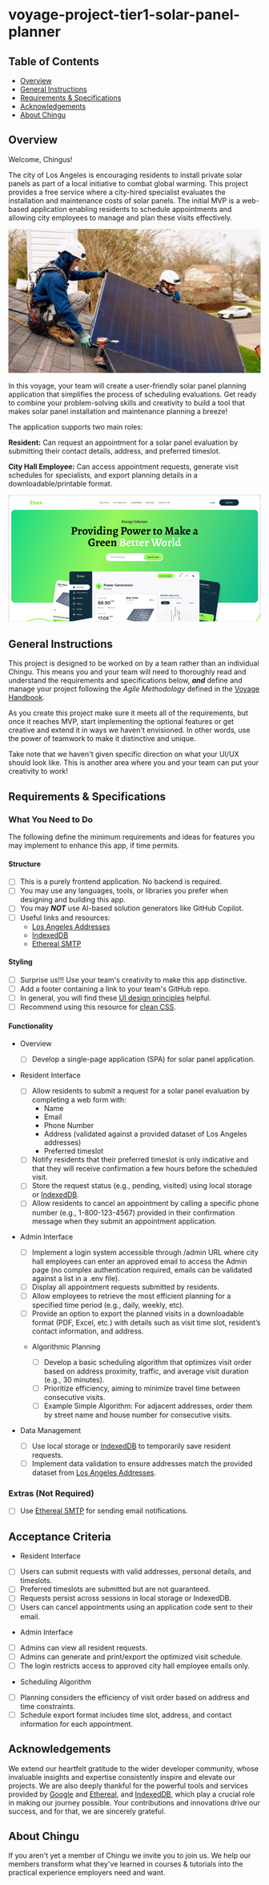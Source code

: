 # voyage-project-tier1-solar-panel-planner

## Table of Contents

* [Overview](#overview)
* [General Instructions](#general-instructions)
* [Requirements & Specifications](#requirements-specifications)
* [Acknowledgements](#acknowledgements)
* [About Chingu](#about-chingu)

## Overview

Welcome, Chingus!

The city of Los Angeles is encouraging residents to install private solar panels as part of a local initiative to combat global warming. This project provides a free service where a city-hired specialist evaluates the installation and maintenance costs of solar panels. The initial MVP is a web-based application enabling residents to schedule appointments and allowing city employees to manage and plan these visits effectively.

![Solar Panel Installation](./assets/solar-panel-installation.jpg)

In this voyage, your team will create a user-friendly solar panel planning application that simplifies the process of scheduling evaluations. Get ready to combine your problem-solving skills and creativity to build a tool that makes solar panel installation and maintenance planning a breeze!

The application supports two main roles:

**Resident:** Can request an appointment for a solar panel evaluation by submitting their contact details, address, and preferred timeslot.

**City Hall Employee:** Can access appointment requests, generate visit schedules for specialists, and export planning details in a downloadable/printable format.

![Example Solar Energy App](./assets/example-solar-energy-app.png)

## General Instructions

This project is designed to be worked on by a team rather than an individual
Chingu. This means you and your team will need to thoroughly read and
understand the requirements and specifications below, **_and_** define and
manage your project following the _Agile Methodology_ defined in the
[Voyage Handbook](https://github.com/chingu-voyages/Handbook/blob/main/docs/guides/voyage/voyage.md#voyage-guide).

As you create this project make sure it meets all of the requirements, but once
it reaches MVP, start implementing the optional features or get creative and
extend it in ways we haven't envisioned. In other words, use the power of
teamwork to make it distinctive and unique.

Take note that we haven't given specific direction on what your UI/UX should
look like. This is another area where you and your team can put your creativity 
to work! 

## Requirements & Specifications

### What You Need to Do

The following define the minimum requirements and ideas for features you may
implement to enhance this app, if time permits.

#### Structure

- [ ] This is a purely frontend application. No backend is required.
- [ ] You may use any languages, tools, or libraries you prefer when designing and building this app.
- [ ] You may **_NOT_** use AI-based solution generators like GitHub Copilot.
- [ ] Useful links and resources:
  - [Los Angeles Addresses](https://catalog.data.gov/dataset/addresses-in-the-city-of-los-angeles/resource/cfcd5dce-b96c-43e8-bd36-aac11d14bf7d)
  - [IndexedDB](https://developer.mozilla.org/en-US/docs/Web/API/IndexedDB_API)
  - [Ethereal SMTP](https://ethereal.email)

#### Styling

- [ ] Surprise us!!! Use your team's creativity to make this app distinctive.
- [ ] Add a footer containing a link to your team's GitHub repo.
- [ ] In general, you will find these [UI design principles](https://www.justinmind.com/ui-design/principles) helpful.
- [ ] Recommend using this resource for [clean CSS](https://israelmitolu.hashnode.dev/writing-cleaner-css-using-bem-methodology).

#### Functionality
- Overview

  - [ ] Develop a single-page application (SPA) for solar panel application.

- Resident Interface

  - [ ] Allow residents to submit a request for a solar panel evaluation by completing a web form with:
    - Name
    - Email
    - Phone Number
    - Address (validated against a provided dataset of Los Angeles addresses)
    - Preferred timeslot
  - [ ] Notify residents that their preferred timeslot is only indicative and that they will receive confirmation a few hours before the scheduled visit.
  - [ ] Store the request status (e.g., pending, visited) using local storage or [IndexedDB](https://developer.mozilla.org/en-US/docs/Web/API/IndexedDB_API).
  - [ ] Allow residents to cancel an appointment by calling a specific phone number (e.g., 1-800-123-4567) provided in their confirmation message when they submit an appointment application.

- Admin Interface

  - [ ] Implement a login system accessible through /admin URL where city hall employees can enter an approved email to access the Admin page (no complex authentication required, emails can be validated against a list in a .env file).
  - [ ] Display all appointment requests submitted by residents.
  - [ ] Allow employees to retrieve the most efficient planning for a specified time period (e.g., daily, weekly, etc).
  - [ ] Provide an option to export the planned visits in a downloadable format (PDF, Excel, etc.) with details such as visit time slot, resident’s contact information, and address.

  - Algorithmic Planning

    - [ ] Develop a basic scheduling algorithm that optimizes visit order based on address proximity, traffic, and average visit duration (e.g., 30 minutes).
    - [ ] Prioritize efficiency, aiming to minimize travel time between consecutive visits.
    - [ ] Example Simple Algorithm: For adjacent addresses, order them by street name and house number for consecutive visits.

- Data Management

  - [ ] Use local storage or [IndexedDB](https://developer.mozilla.org/en-US/docs/Web/API/IndexedDB_API) to temporarily save resident requests.
  - [ ] Implement data validation to ensure addresses match the provided dataset from [Los Angeles Addresses](https://catalog.data.gov/dataset/addresses-in-the-city-of-los-angeles/resource/cfcd5dce-b96c-43e8-bd36-aac11d14bf7d).

### Extras (Not Required)

- [ ] Use [Ethereal SMTP](https://ethereal.email) for sending email notifications.

## Acceptance Criteria

- Resident Interface

- [ ] Users can submit requests with valid addresses, personal details, and timeslots.
- [ ] Preferred timeslots are submitted but are not guaranteed.
- [ ] Requests persist across sessions in local storage or IndexedDB.
- [ ] Users can cancel appointments using an application code sent to their email.

- Admin Interface

- [ ] Admins can view all resident requests.
- [ ] Admins can generate and print/export the optimized visit schedule.
- [ ] The login restricts access to approved city hall employee emails only.

- Scheduling Algorithm

- [ ] Planning considers the efficiency of visit order based on address and time constraints.
- [ ] Schedule export format includes time slot, address, and contact information for each appointment.

## Acknowledgements

We extend our heartfelt gratitude to the wider developer community, whose invaluable insights and expertise consistently inspire and elevate our projects. We are also deeply thankful for the powerful tools and services provided by [Google](https://google.com) and [Ethereal](https://ethereal.email), and [IndexedDB](https://developer.mozilla.org/en-US/docs/Web/API/IndexedDB_API), which play a crucial role in making our journey possible. Your contributions and innovations drive our success, and for that, we are sincerely grateful.

## About Chingu

If you aren't yet a member of Chingu we invite you to join us. We help our
members transform what they've learned in courses & tutorials into the
practical experience employers need and want.
